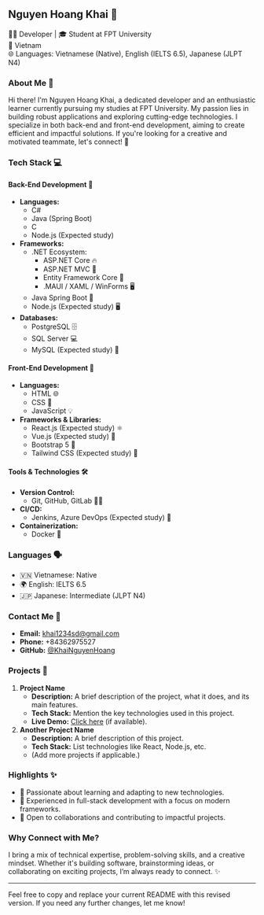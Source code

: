 

## Nguyen Hoang Khai 🌟

👨‍💻 Developer | 🎓 Student at FPT University  
📍 Vietnam  
🌐 Languages: Vietnamese (Native), English (IELTS 6.5), Japanese (JLPT N4)

### About Me 👋
Hi there! I'm Nguyen Hoang Khai, a dedicated developer and an enthusiastic learner currently pursuing my studies at FPT University. My passion lies in building robust applications and exploring cutting-edge technologies. I specialize in both back-end and front-end development, aiming to create efficient and impactful solutions. If you're looking for a creative and motivated teammate, let's connect! 🤝

### Tech Stack 💻

#### Back-End Development 🌟
- **Languages:**
  - C#
  - Java (Spring Boot)
  - C
  - Node.js (Expected study)
- **Frameworks:**
  - .NET Ecosystem:
    - ASP.NET Core 🔥
    - ASP.NET MVC 🎨
    - Entity Framework Core 💾
    - .MAUI / XAML / WinForms 🖥️
  - Java Spring Boot 🚀
  - Node.js (Expected study) 🖥️
- **Databases:**
  - PostgreSQL 🗄️
  - SQL Server 💻
  - MySQL (Expected study) 🐬

#### Front-End Development 🎨
- **Languages:**
  - HTML 🌐
  - CSS 🎨
  - JavaScript 💡
- **Frameworks & Libraries:**
  - React.js (Expected study) ⚛️
  - Vue.js (Expected study) 🌿
  - Bootstrap 5 💅
  - Tailwind CSS (Expected study) 🌈

#### Tools & Technologies 🛠️
- **Version Control:**
  - Git, GitHub, GitLab 🧑‍💻
- **CI/CD:**
  - Jenkins, Azure DevOps (Expected study) 🔄
- **Containerization:**
  - Docker 🐳

### Languages 🗣️
- 🇻🇳 Vietnamese: Native
- 🌍 English: IELTS 6.5
- 🇯🇵 Japanese: Intermediate (JLPT N4)

### Contact Me 📧
- **Email:** khai1234sd@gmail.com
- **Phone:** +84362975527
- **GitHub:** [@KhaiNguyenHoang](https://github.com/KhaiNguyenHoang)

### Projects 🚀
1. **Project Name**
   - **Description:** A brief description of the project, what it does, and its main features.
   - **Tech Stack:** Mention the key technologies used in this project.
   - **Live Demo:** [Click here](#) (if available).
2. **Another Project Name**
   - **Description:** A brief description of this project.
   - **Tech Stack:** List technologies like React, Node.js, etc.
   - (Add more projects if applicable.)

### Highlights ✨
- 🌟 Passionate about learning and adapting to new technologies.
- 🚀 Experienced in full-stack development with a focus on modern frameworks.
- 🤝 Open to collaborations and contributing to impactful projects.

### Why Connect with Me?
I bring a mix of technical expertise, problem-solving skills, and a creative mindset. Whether it's building software, brainstorming ideas, or collaborating on exciting projects, I’m always ready to connect. ✨

---

Feel free to copy and replace your current README with this revised version. If you need any further changes, let me know!
